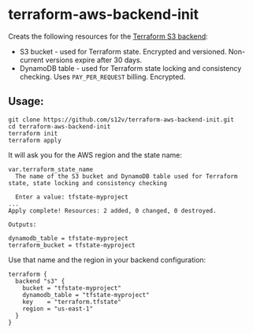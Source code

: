 # terraform-aws-backend-init

Creats the following resources for the [Terraform S3 backend](https://www.terraform.io/docs/backends/types/s3.html):

 - S3 bucket - used for Terraform state. Encrypted and versioned. Non-current versions expire after 30 days.
 - DynamoDB table - used for Terraform state locking and consistency checking. Uses `PAY_PER_REQUEST` billing. Encrypted.

## Usage:

```
git clone https://github.com/s12v/terraform-aws-backend-init.git
cd terraform-aws-backend-init
terraform init
terraform apply
```

It will ask you for the AWS region and the state name:
```
var.terraform_state_name
  The name of the S3 bucket and DynamoDB table used for Terraform state, state locking and consistency checking

  Enter a value: tfstate-myproject
...
Apply complete! Resources: 2 added, 0 changed, 0 destroyed.

Outputs:

dynamodb_table = tfstate-myproject
terraform_bucket = tfstate-myproject
```

Use that name and the region in your backend configuration:
```
terraform {
  backend "s3" {
    bucket = "tfstate-myproject"
    dynamodb_table = "tfstate-myproject"
    key    = "terraform.tfstate"
    region = "us-east-1"
  }
}
```
